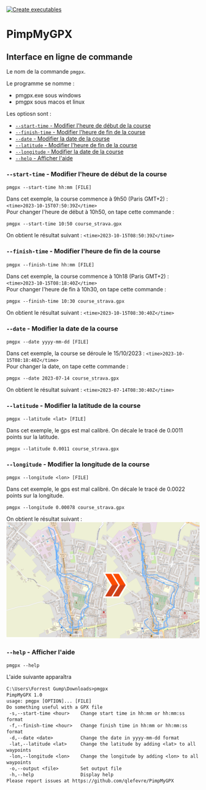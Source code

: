 [![Create executables](https://github.com/qlefevre/PimpMyGPX/actions/workflows/create-release.yml/badge.svg)](https://github.com/qlefevre/PimpMyGPX/actions/workflows/create-release.yml)

# PimpMyGPX

## Interface en ligne de commande

Le nom de la commande `pmgpx`.

Le programme se nomme :
- pmgpx.exe sous windows
- pmgpx sous macos et linux

Les optiosn sont :
- [`--start-time` - Modifier l'heure de début de la course](#--start-time---modifier-lheure-de-début-de-la-course)
- [`--finish-time` - Modifier l'heure de fin de la course](#--finish-time---modifier-lheure-de-fin-de-la-course)
- [`--date` - Modifier la date de la course](#--date---modifier-la-date-de-la-course)
- [`--latitude` - Modifier l'heure de fin de la course](#--latitude---modifier-la-latitude-de-la-course)
- [`--longitude` - Modifier la date de la course](#--longitude---modifier-la-longitude-de-la-course)
- [`--help` - Afficher l'aide](#--help---afficher-laide)

### `--start-time` - Modifier l'heure de début de la course
```console
pmgpx --start-time hh:mm [FILE]
```
Dans cet exemple, la course commence à 9h50 (Paris GMT+2) : `<time>2023-10-15T07:50:39Z</time>`  
Pour changer l'heure de début à 10h50, on tape cette commande :
```console
pmgpx --start-time 10:50 course_strava.gpx
```
On obtient le résultat suivant : `<time>2023-10-15T08:50:39Z</time>`

### `--finish-time` - Modifier l'heure de fin de la course
```console
pmgpx --finish-time hh:mm [FILE]
```
Dans cet exemple, la course commence à 10h18 (Paris GMT+2) : `<time>2023-10-15T08:18:40Z</time>`  
Pour changer l'heure de fin à 10h30, on tape cette commande :
```console
pmgpx --finish-time 10:30 course_strava.gpx
```
On obtient le résultat suivant : `<time>2023-10-15T08:30:40Z</time>`

### `--date` - Modifier la date de la course
```console
pmgpx --date yyyy-mm-dd [FILE]
```
Dans cet exemple, la course se déroule le 15/10/2023 : `<time>2023-10-15T08:18:40Z</time>`  
Pour changer la date, on tape cette commande :
```console
pmgpx --date 2023-07-14 course_strava.gpx
```
On obtient le résultat suivant : `<time>2023-07-14T08:30:40Z</time>`

### `--latitude` - Modifier la latitude de la course
```console
pmgpx --latitude <lat> [FILE]
```
Dans cet exemple, le gps est mal calibré. On décale le tracé de 0.0011 points sur la latitude.
```console
pmgpx --latitude 0.0011 course_strava.gpx
```

### `--longitude` - Modifier la longitude de la course
```console
pmgpx --longitude <lon> [FILE]
```
Dans cet exemple, le gps est mal calibré. On décale le tracé de 0.0022 points sur la longitude.
```console
pmgpx --longitude 0.00078 course_strava.gpx
```
On obtient le résultat suivant :
![Résultat longitude](/doc/longitude.png)

### `--help` - Afficher l'aide

```console
pmgpx --help
```
L'aide suivante apparaîtra
```console
C:\Users\Forrest Gump\Downloads>pmgpx
PimpMyGPX 1.0
usage: pmgpx [OPTION]... [FILE]
Do something useful with a GPX file
 -s,--start-time <hour>    Change start time in hh:mm or hh:mm:ss format
 -f,--finish-time <hour>   Change finish time in hh:mm or hh:mm:ss format
 -d,--date <date>          Change the date in yyyy-mm-dd format
 -lat,--latitude <lat>     Change the latitude by adding <lat> to all waypoints
 -lon,--longitude <lon>    Change the longitude by adding <lon> to all waypoints
 -o,--output <file>        Set output file
 -h,--help                 Display help
Please report issues at https://github.com/qlefevre/PimpMyGPX
```
